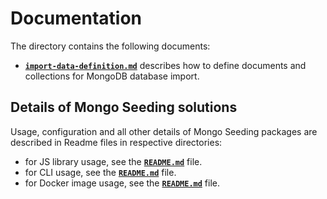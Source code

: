# Documentation

The directory contains the following documents:

- **[`import-data-definition.md`](./import-data-definition.md)** describes how to define documents and collections for MongoDB database import.


## Details of Mongo Seeding solutions

Usage, configuration and all other details of Mongo Seeding packages are described in Readme files in respective directories:
- for JS library usage, see the **[`README.md`](../core/README.md)** file.
- for CLI usage, see the **[`README.md`](../cli/README.md)** file.
- for Docker image usage, see the **[`README.md`](../docker-image/README.md)** file.